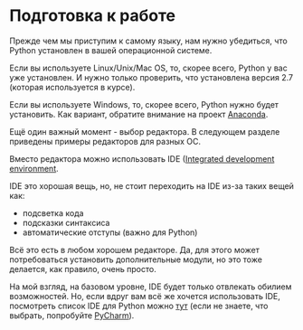# Подготовка к работе

Прежде чем мы приступим к самому языку, нам нужно убедиться, что Python установлен в вашей операционной системе.

Если вы используете Linux/Unix/Mac OS, то, скорее всего, Python у вас уже установлен. И нужно только проверить, что установлена версия 2.7 (которая используется в курсе).

Если вы используете Windows, то, скорее всего, Python нужно будет установить. Как вариант, обратите внимание на проект [Anaconda](https://www.continuum.io/downloads).

Ещё один важный момент - выбор редактора. В следующем разделе приведены примеры редакторов для разных ОС.

Вместо редактора можно использовать IDE ([Integrated development environment](https://en.wikipedia.org/wiki/Integrated_development_environment). 

IDE это хорошая вещь, но, не стоит переходить на IDE из-за таких вещей как:
* подсветка кода
* подсказки синтаксиса
* автоматические отступы (важно для Python)

Всё это есть в любом хорошем редакторе. Да, для этого может потребоваться установить дополнительные модули, но это тоже делается, как правило, очень просто.

На мой взгляд, на базовом уровне, IDE будет только отвлекать обилием возможностей. Но, если вдруг вам всё же хочется использовать IDE, посмотреть список IDE для Python можно [тут](https://wiki.python.org/moin/IntegratedDevelopmentEnvironments) (если не знаете, что выбрать, попробуйте [PyCharm](http://www.jetbrains.com/pycharm/)).